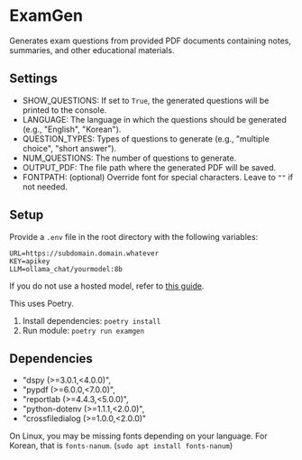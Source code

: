 # ExamGen

Generates exam questions from provided PDF documents containing notes, summaries, and other educational materials.

## Settings
- SHOW_QUESTIONS: If set to `True`, the generated questions will be printed to the console.
- LANGUAGE: The language in which the questions should be generated (e.g., "English", "Korean").
- QUESTION_TYPES: Types of questions to generate (e.g., "multiple choice", "short answer").
- NUM_QUESTIONS: The number of questions to generate.
- OUTPUT_PDF: The file path where the generated PDF will be saved.
- FONTPATH: (optional) Override font for special characters. Leave to `""` if not needed.

## Setup

Provide a `.env` file in the root directory with the following variables:
```
URL=https://subdomain.domain.whatever
KEY=apikey
LLM=ollama_chat/yourmodel:8b
```
If you do not use a hosted model, refer to [this guide](https://dspy.ai/).

This uses Poetry. 

1. Install dependencies: `poetry install`
2. Run module: `poetry run examgen`

## Dependencies
- "dspy (>=3.0.1,<4.0.0)",
- "pypdf (>=6.0.0,<7.0.0)",
- "reportlab (>=4.4.3,<5.0.0)",
- "python-dotenv (>=1.1.1,<2.0.0)",
- "crossfiledialog (>=1.0.0,<2.0.0)"

On Linux, you may be missing fonts depending on your language.
For Korean, that is `fonts-nanum`. (`sudo apt install fonts-nanum`)